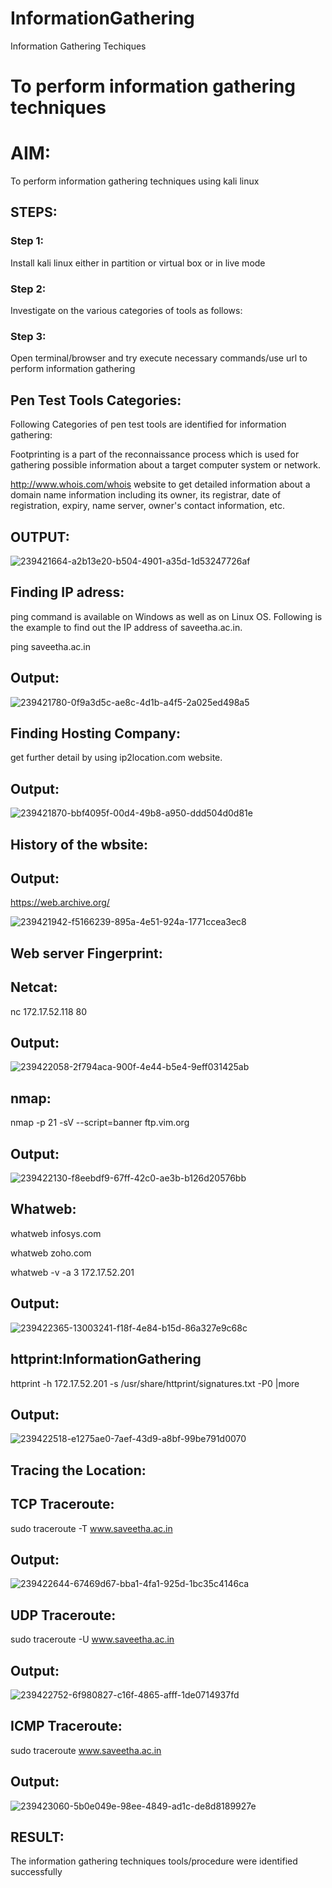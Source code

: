 # InformationGathering
Information Gathering Techiques

# To perform information gathering techniques

# AIM:

To perform information gathering techniques using kali linux 

## STEPS:

### Step 1:

Install kali linux either in partition or virtual box or in live mode

### Step 2:

Investigate on the various categories of tools as follows:

### Step 3:
Open terminal/browser and try execute necessary commands/use url to perform information gathering
## Pen Test Tools Categories:
Following Categories of pen test tools are identified for information gathering:

Footprinting is a part of the reconnaissance process which is used for gathering possible information about a target computer system or network.

http://www.whois.com/whois website to get detailed information about a domain name information including its owner, its registrar, date of registration, expiry, name server, owner's contact information, etc.


## OUTPUT:
![239421664-a2b13e20-b504-4901-a35d-1d53247726af](https://github.com/Yogeshvar005/InformationGathering/assets/113497367/19103694-3ff1-4deb-a046-9b03ceaefb66)
## Finding IP adress:
ping command is available on Windows as well as on Linux OS. Following is the example to find out the IP address of saveetha.ac.in.

ping saveetha.ac.in

## Output:
![239421780-0f9a3d5c-ae8c-4d1b-a4f5-2a025ed498a5](https://github.com/Yogeshvar005/InformationGathering/assets/113497367/96c85699-9af6-45af-a003-6cad4d3107e5)
## Finding Hosting Company:
get further detail by using ip2location.com website.

## Output:
![239421870-bbf4095f-00d4-49b8-a950-ddd504d0d81e](https://github.com/Yogeshvar005/InformationGathering/assets/113497367/ab62ca61-9ed9-48a4-897d-12945b360c23)
## History of the wbsite:
## Output:
https://web.archive.org/        

![239421942-f5166239-895a-4e51-924a-1771ccea3ec8](https://github.com/Yogeshvar005/InformationGathering/assets/113497367/8164062d-1bca-4bad-a92a-f02adc282179)
## Web server Fingerprint:
## Netcat:

nc 172.17.52.118 80

## Output:
![239422058-2f794aca-900f-4e44-b5e4-9eff031425ab](https://github.com/Yogeshvar005/InformationGathering/assets/113497367/299bb65c-1c83-4c15-bab5-fb08d8499fd6)
## nmap:

nmap -p 21 -sV --script=banner ftp.vim.org

## Output:
![239422130-f8eebdf9-67ff-42c0-ae3b-b126d20576bb](https://github.com/Yogeshvar005/InformationGathering/assets/113497367/4bb36ba7-34f4-4eea-bc87-dd922fdf1429)
## Whatweb:

whatweb infosys.com


whatweb zoho.com


whatweb -v -a 3 172.17.52.201

## Output:
![239422365-13003241-f18f-4e84-b15d-86a327e9c68c](https://github.com/Yogeshvar005/InformationGathering/assets/113497367/c2f54de4-7829-472e-8674-4254ba7afa0f)
## httprint:InformationGathering

httprint -h 172.17.52.201 -s /usr/share/httprint/signatures.txt -P0 |more

## Output:
![239422518-e1275ae0-7aef-43d9-a8bf-99be791d0070](https://github.com/Yogeshvar005/InformationGathering/assets/113497367/ce09856f-cabd-4203-960d-644003b46ec1)
## Tracing the Location:
## TCP Traceroute:

sudo traceroute -T www.saveetha.ac.in

## Output:
![239422644-67469d67-bba1-4fa1-925d-1bc35c4146ca](https://github.com/Yogeshvar005/InformationGathering/assets/113497367/a7bbc981-822e-4883-809e-a3a557a7066b)
## UDP Traceroute:

sudo traceroute -U www.saveetha.ac.in

## Output:
![239422752-6f980827-c16f-4865-afff-1de0714937fd](https://github.com/Yogeshvar005/InformationGathering/assets/113497367/9eb6d02f-0c6c-4edc-a95d-6cec7652814b)
## ICMP Traceroute:

sudo traceroute  www.saveetha.ac.in

## Output:
![239423060-5b0e049e-98ee-4849-ad1c-de8d8189927e](https://github.com/Yogeshvar005/InformationGathering/assets/113497367/434e560e-1564-4222-9ee8-c5e1e1b81e11)





## RESULT:
The information gathering techniques tools/procedure were  identified successfully
